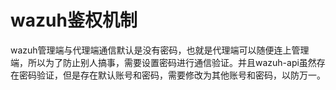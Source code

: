 # wazuh鉴权机制

wazuh管理端与代理端通信默认是没有密码，也就是代理端可以随便连上管理端，所以为了防止别人搞事，需要设置密码进行通信验证。并且wazuh-api虽然存在密码验证，但是存在默认账号和密码，需要修改为其他账号和密码，以防万一。

